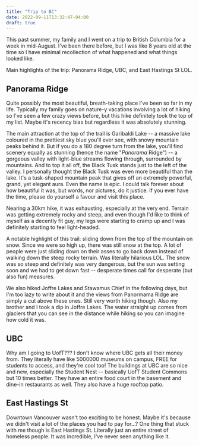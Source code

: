 ```yaml
---
title: "Trip to BC"
date: 2022-09-11T13:32:47-04:00
draft: true
---
```


This past summer, my family and I went on a trip to British Columbia for a week in mid-August. I've been there before, but I was like 8 years old at the time so I have minimal recollection of what happened and what things looked like.

Main highlights of the trip: Panorama Ridge, UBC, and East Hastings St LOL.

## Panorama Ridge

Quite possibly the most beautiful, breath-taking place I've been so far in my life. Typically my family goes on nature-y vacations involving a lot of hiking so I've seen a few crazy views before, but this hike definitely took the top of my list. Maybe it's recency bias but regardless it was absolutely stunning. 

The main attraction at the top of the trail is Garibaldi Lake -- a massive lake coloured in the prettiest sky blue you'll ever see, with snowy mountain peaks behind it. But if you do a 180 degree turn from the lake, you'll find scenery equally as stunning (hence the name "*Panorama* Ridge") -- a gorgeous valley with light-blue streams flowing through, surrounded by mountains. And to top it all off, the Black Tusk stands just to the left of the valley. I personally thought the Black Tusk was even more beautiful than the lake. It's a tusk-shaped mountain peak that gives off an extremely powerful, grand, yet elegant aura. Even the name is epic. I could talk forever about how beautiful it was, but words, nor pictures, do it justice. If you ever have the time, please do yourself a favour and visit this place.

Nearing a 30km hike, it was exhausting, especially at the very end. Terrain was getting extremely rocky and steep, and even though I'd like to think of myself as a decently fit guy, my legs were starting to cramp up and I was definitely starting to feel light-headed.

A notable highlight of this trail: sliding down from the top of the mountain on snow. Since we were so high up, there was still snow at the top. A lot of people were just sliding down on their asses to go back down instead of walking down the steep rocky terrain. Was literally hilarious LOL. The snow was so steep and definitely was very dangerous, but the sun was setting soon and we had to get down fast -- desperate times call for desperate (but also fun) measures.

We also hiked Joffre Lakes and Stawamus Chief in the following days, but I'm too lazy to write about it and the views from Panormama Ridge are simply a cut above these ones. Still very worth hiking though. Also my brother and I took a dip in Joffre Lakes. The water straight up comes from glaciers that you can see in the distance while hiking so you can imagine how cold it was.


## UBC

Why am I going to UofT??? I don't know where UBC gets all their money from. They literally have like 5000000 museums on campus, FREE for students to access, and they're cool too! The buildings at UBC are so nice and new, especially the Student Nest -- basically UofT Student Commons but 10 times better. They have an entire food court in the basement and dine-in restaurants as well. They also have a huge rooftop patio. 

## East Hastings St

Downtown Vancouver wasn't too exciting to be honest. Maybe it's because we didn't visit a lot of the places you had to pay for...? One thing that stuck with me though is East Hastings St. Literally just an entire street of homeless people. It was incredible, I've never seen anything like it.